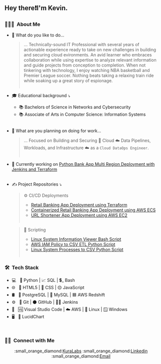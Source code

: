 <h2> Hey there❗I'm Kevin.</h2>

<h3> 👨🏻‍💻 &nbsp;About Me </h3>

- 🤔 What do you like to do...
    > ... Technically-sound IT Professional with several years of actionable experience ready to take on new challenges in building and securing cloud evironments. An avid learner who embraces collaboration while using expertise to analyze relevant information and guide projects from conception to completion. When not tinkering with technology, I enjoy watching NBA basketball and Premier League soccer. Nothing beats taking a relaxing train ride while soaking up a great story of espionage.<br><br>
- 🎓 Educational background :arrow_heading_down:
    * :books: Bachelors of Science in Networks and Cybersecurity
    * :books: Associate of Arts in Computer Science: Information Systems<br><br>
- 💼 What are you planning on doing for work...
    > ... Focused on Building and Securing 🔐 Cloud ☁️ Data Pipelines, Workloads, and Infrastructure ☁️ as a `Cloud DataOps Engineer`.<br><br>
- 🌱 Currently working on [Python Bank App Multi Region Deployment with Jenkins and Terraform](https://github.com/kaedmond24/bank_app_deployment_6)<br><br>
- ✍️ Project Repositories :arrow_heading_down:
    > :gear: CI/CD Deployments
    >  * [Retail Banking App Deployment using Terraform](https://github.com/kaedmond24/python_banking_app_deployment_5)
    >  * [Containerized Retail Banking App Deployment using AWS ECS](https://github.com/kaedmond24/containerized_bank_application_deployment_7)
    >  * [URL Shortener App Deployment using AWS EC2](https://github.com/kaedmond24/python_url_shortener_deployment_4)<br><br>

    > :repeat: Scripting
    >  * [Linux System Information Viewer Bash Script](https://github.com/kaedmond24/Build-Script-3)
    >  * [AWS IAM Policy to CSV ETL Python Script](https://github.com/kaedmond24/iam_policies_csv_script)
    >  * [Linux System Processes to CSV Python Script](https://github.com/kaedmond24/python_system_processes_to_csv_script)<br><br>


<h3> 🛠 &nbsp;Tech Stack</h3>

- 💻 &nbsp;
🐍 Python | 
📈 SQL | 
💲_ Bash
- 🌐 &nbsp;
🔴 HTML5 | 
🔵 CSS | 
🟡 JavaScript
- 🛢 &nbsp;
🐘 PostgreSQL | 
🐬 MySQL | 
🟦 AWS Redshift
- ⚙️ &nbsp;
🥂 Git | 
  ⚫ GitHub | 
🤵‍♂️ Jenkins
- 🔧 &nbsp;
🆚 Visual Studio Code | 
☁️ AWS | 
🐧 Linux | 
🪟 Windows
- 🖥 &nbsp;
📐 LucidChart

<br/>

<h3> 🤝🏻 &nbsp;Connect with Me </h3>

<p align="center">
:small_orange_diamond:<a href="https://kuralabs.org">KuraLabs</a>
:small_orange_diamond:<a href="https://www.linkedin.com/in/kedmond24">Linkedin</a>
:small_orange_diamond:<a href="mailto:kaedmond24@gmail.com">Email</a>
</p>
